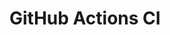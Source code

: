 # GitHub Actions CI



























































































































































































































































































































































































































































































































































































































































































































































































































































































































































































































































































































































































































































































































































































































































































































































































































































































































































































































































































































































































































































































































































































































































































































































































































































































































































































































































































